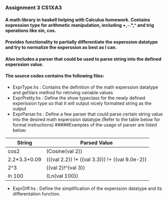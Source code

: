 ### Assignment 3 CS1XA3
#### A math library in haskell helping with Calculus homework. Contains expression type for arithmetic manipulation, including +,-.*,^ and trig operations like sin, cos.
#### Provides functionality to partially differentiate the experssion datatype and try to normalize the experssion as best as I can.
#### Also includes a parser that could be used to parse string into the defined experssion value.

#### The source codes contains the following files:
*  ExprType.hs : Contains the definition of the math experssion datatype and getVars method for retriving variable values
*  ExprPretty.hs : Define the show typeclass for the newly defined experission type so that it will output nicely formatted string as the output
*  ExprParser.hs : Define a few parser that could parse certain string value into the desired math experssion datatype.(Refer to the table below for format instructions)
 #####Examples of the usage of parser are listed below:
 
String       | Parsed Value 
------------ | -------------
cos2 | (Cosine(val 2))
2.2*3.3+0.09 |  (((val 2.2)) !* ((val 3.3))) !+ ((val 9.0e-2))
2^3 | ((val 2)!^(val 3))
ln 100 | (Ln(val 100)) 


*  ExprDiff.hs : Define the simplification of the experssion datatype and its differentation function.
